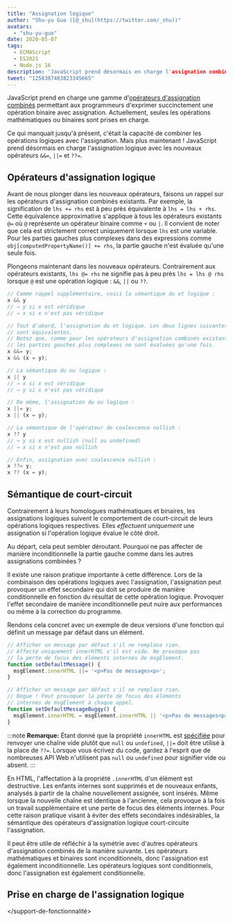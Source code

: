 ```yaml
---
title: "Assignation logique"
author: "Shu-yu Guo ([@_shu](https://twitter.com/_shu))"
avatars:
  - "shu-yu-guo"
date: 2020-05-07
tags:
  - ECMAScript
  - ES2021
  - Node.js 16
description: 'JavaScript prend désormais en charge l'assignation combinée avec des opérations logiques.'
tweet: "1258387483823345665"
---
```

JavaScript prend en charge une gamme d'[opérateurs d'assignation combinés](https://developer.mozilla.org/en-US/docs/Web/JavaScript/Reference/Operators/Assignment_Operators) permettant aux programmeurs d'exprimer succinctement une opération binaire avec assignation. Actuellement, seules les opérations mathématiques ou binaires sont prises en charge.

<!--truncate-->
Ce qui manquait jusqu'à présent, c'était la capacité de combiner les opérations logiques avec l'assignation. Mais plus maintenant ! JavaScript prend désormais en charge l'assignation logique avec les nouveaux opérateurs `&&=`, `||=` et `??=`.

## Opérateurs d'assignation logique

Avant de nous plonger dans les nouveaux opérateurs, faisons un rappel sur les opérateurs d'assignation combinés existants. Par exemple, la signification de `lhs += rhs` est à peu près équivalente à `lhs = lhs + rhs`. Cette équivalence approximative s'applique à tous les opérateurs existants `@=` où `@` représente un opérateur binaire comme `+` ou `|`. Il convient de noter que cela est strictement correct uniquement lorsque `lhs` est une variable. Pour les parties gauches plus complexes dans des expressions comme `obj[computedPropertyName()] += rhs`, la partie gauche n'est évaluée qu'une seule fois.

Plongeons maintenant dans les nouveaux opérateurs. Contrairement aux opérateurs existants, `lhs @= rhs` ne signifie pas à peu près `lhs = lhs @ rhs` lorsque `@` est une opération logique : `&&`, `||` ou `??`.

```js
// Comme rappel supplémentaire, voici la sémantique du et logique :
x && y
// → y si x est véridique
// → x si x n'est pas véridique

// Tout d'abord, l'assignation du et logique. Les deux lignes suivantes
// sont équivalentes.
// Notez que, comme pour les opérateurs d'assignation combinés existants,
// les parties gauches plus complexes ne sont évaluées qu'une fois.
x &&= y;
x && (x = y);

// La sémantique du ou logique :
x || y
// → x si x est véridique
// → y si x n'est pas véridique

// De même, l'assignation du ou logique :
x ||= y;
x || (x = y);

// La sémantique de l'opérateur de coalescence nullish :
x ?? y
// → y si x est nullish (null ou undefined)
// → x si x n'est pas nullish

// Enfin, assignation avec coalescence nullish :
x ??= y;
x ?? (x = y);
```

## Sémantique de court-circuit

Contrairement à leurs homologues mathématiques et binaires, les assignations logiques suivent le comportement de court-circuit de leurs opérations logiques respectives. Elles _effectuent uniquement_ une assignation si l'opération logique évalue le côté droit.

Au départ, cela peut sembler déroutant. Pourquoi ne pas affecter de manière inconditionnelle la partie gauche comme dans les autres assignations combinées ?

Il existe une raison pratique importante à cette différence. Lors de la combinaison des opérations logiques avec l'assignation, l'assignation peut provoquer un effet secondaire qui doit se produire de manière conditionnelle en fonction du résultat de cette opération logique. Provoquer l'effet secondaire de manière inconditionnelle peut nuire aux performances ou même à la correction du programme.

Rendons cela concret avec un exemple de deux versions d'une fonction qui définit un message par défaut dans un élément.

```js
// Afficher un message par défaut s'il ne remplace rien.
// Affecte uniquement innerHTML s'il est vide. Ne provoque pas
// la perte de focus des éléments internes de msgElement.
function setDefaultMessage() {
  msgElement.innerHTML ||= '<p>Pas de messages<p>';
}

// Afficher un message par défaut s'il ne remplace rien.
// Bogue ! Peut provoquer la perte de focus des éléments
// internes de msgElement à chaque appel.
function setDefaultMessageBuggy() {
  msgElement.innerHTML = msgElement.innerHTML || '<p>Pas de messages<p>';
}
```

:::note
**Remarque:** Étant donné que la propriété `innerHTML` est [spécifiée](https://w3c.github.io/DOM-Parsing/#dom-innerhtml-innerhtml) pour renvoyer une chaîne vide plutôt que `null` ou `undefined`, `||=` doit être utilisé à la place de `??=`. Lorsque vous écrivez du code, gardez à l'esprit que de nombreuses API Web n'utilisent pas `null` ou `undefined` pour signifier vide ou absent.
:::

En HTML, l'affectation à la propriété `.innerHTML` d'un élément est destructive. Les enfants internes sont supprimés et de nouveaux enfants, analysés à partir de la chaîne nouvellement assignée, sont insérés. Même lorsque la nouvelle chaîne est identique à l'ancienne, cela provoque à la fois un travail supplémentaire et une perte de focus des éléments internes. Pour cette raison pratique visant à éviter des effets secondaires indésirables, la sémantique des opérateurs d'assignation logique court-circuite l'assignation.

Il peut être utile de réfléchir à la symétrie avec d'autres opérateurs d'assignation combinés de la manière suivante. Les opérateurs mathématiques et binaires sont inconditionnels, donc l'assignation est également inconditionnelle. Les opérateurs logiques sont conditionnels, donc l'assignation est également conditionnelle.

## Prise en charge de l'assignation logique

<feature-support chrome="85"
                 firefox="79 https://bugzilla.mozilla.org/show_bug.cgi?id=1629106"
                 safari="14 https://developer.apple.com/documentation/safari-release-notes/safari-14-beta-release-notes#Nouvelles-fonctionnalités:~:text=Ajouté%20support%20de%20l'opérateur%20d'affectation%20logique."
                 nodejs="16"
                 babel="oui https://babeljs.io/docs/en/babel-plugin-proposal-logical-assignment-operators"></support-de-fonctionnalité>
